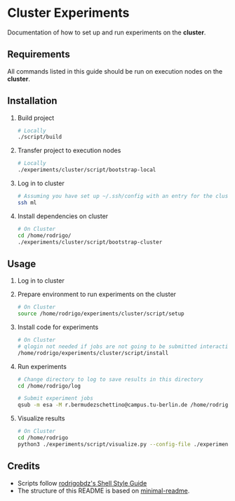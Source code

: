 # Cluster Experiments

Documentation of how to set up and run experiments on the **cluster**.

## Requirements

All commands listed in this guide should be run on execution nodes on the **cluster**.

## Installation

1. Build project

   ```sh
   # Locally
   ./script/build
   ```

1. Transfer project to execution nodes

   ```sh
   # Locally
   ./experiments/cluster/script/bootstrap-local
   ```

1. Log in to cluster

   ```sh
   # Assuming you have set up ~/.ssh/config with an entry for the cluster with HostName 'ml'
   ssh ml
   ```

1. Install dependencies on cluster

   ```sh
   # On Cluster
   cd /home/rodrigo/
   ./experiments/cluster/script/bootstrap-cluster
   ```

## Usage

1. Log in to cluster

1. Prepare environment to run experiments on the cluster

   ```sh
   # On Cluster
   source /home/rodrigo/experiments/cluster/script/setup
   ```

1. Install code for experiments

   ```sh
   # On Cluster
   # qlogin not needed if jobs are not going to be submitted interactively
   /home/rodrigo/experiments/cluster/script/install
   ```

1. Run experiments

   ```sh
   # Change directory to log to save results in this directory
   cd /home/rodrigo/log

   # Submit experiment jobs
   qsub -m esa -M r.bermudezschettino@campus.tu-berlin.de /home/rodrigo/experiments/cluster/script/run-lrp-pf.sh
   ```

1. Visualize results

   ```sh
   # On Cluster
   cd /home/rodrigo
   python3 ./experiments/script/visualize.py --config-file ./experiments/cluster/cluster.config
   ```

## Credits

- Scripts follow [rodrigobdz's Shell Style Guide](https://github.com/rodrigobdz/styleguide-sh)
- The structure of this README is based on [minimal-readme](https://github.com/rodrigobdz/minimal-readme).
